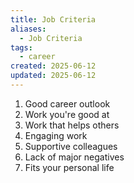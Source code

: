 ```yaml
---
title: Job Criteria
aliases:
  - Job Criteria
tags:
  - career
created: 2025-06-12
updated: 2025-06-12
---
```


1. Good career outlook
2. Work you're good at
3. Work that helps others
4. Engaging work
5. Supportive colleagues
6. Lack of major negatives
7. Fits your personal life
